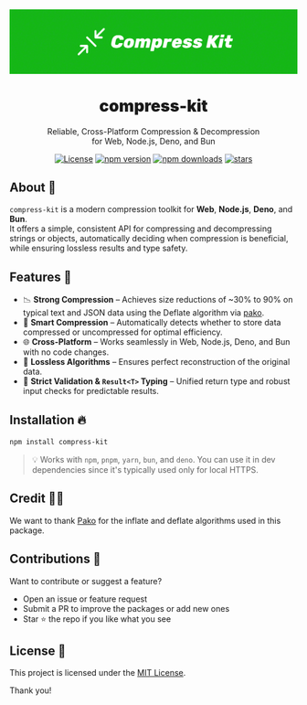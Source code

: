 <div align="center">
<img src="https://github.com/WolfieLeader/npm/blob/main/assets/compress-kit-banner.svg" align="center" alt="banner" />

<h1 align="center" style="font-weight:900;">compress-kit</h1>

<p align="center">
  Reliable, Cross-Platform Compression & Decompression<br/>
  for Web, Node.js, Deno, and Bun
</p>

<a href="https://opensource.org/licenses/MIT" rel="nofollow"><img src="https://img.shields.io/github/license/WolfieLeader/npm?color=DC343B" alt="License"></a>
<a href="https://www.npmjs.com/package/compress-kit" rel="nofollow"><img src="https://img.shields.io/npm/v/compress-kit?color=0078D4" alt="npm version"></a>
<a href="https://www.npmjs.com/package/compress-kit" rel="nofollow"><img src="https://img.shields.io/npm/dy/compress-kit.svg?color=03C03C" alt="npm downloads"></a>
<a href="https://github.com/WolfieLeader/npm" rel="nofollow"><img src="https://img.shields.io/github/stars/WolfieLeader/npm" alt="stars"></a>

</div>

## About 📖

`compress-kit` is a modern compression toolkit for **Web**, **Node.js**, **Deno**, and **Bun**.  
It offers a simple, consistent API for compressing and decompressing strings or objects, automatically deciding when compression is beneficial, while ensuring lossless results and type safety.

## Features 🌟

- 📉 **Strong Compression** – Achieves size reductions of ~30% to 90% on typical text and JSON data using the Deflate algorithm via [pako](https://www.npmjs.com/package/pako).
- 🧠 **Smart Compression** – Automatically detects whether to store data compressed or uncompressed for optimal efficiency.
- 🌐 **Cross-Platform** – Works seamlessly in Web, Node.js, Deno, and Bun with no code changes.
- 🔁 **Lossless Algorithms** – Ensures perfect reconstruction of the original data.
- 🧪 **Strict Validation & `Result<T>` Typing** – Unified return type and robust input checks for predictable results.

## Installation 🔥

```bash
npm install compress-kit
```

> 💡 Works with `npm`, `pnpm`, `yarn`, `bun`, and `deno`. You can use it in dev dependencies since it's typically used only for local HTTPS.

## Credit 💪🏽

We want to thank [Pako](https://github.com/nodeca/pako) for the inflate and deflate algorithms used in this package.

## Contributions 🤝

Want to contribute or suggest a feature?

- Open an issue or feature request
- Submit a PR to improve the packages or add new ones
- Star ⭐ the repo if you like what you see

## License 📜

This project is licensed under the [MIT License](https://opensource.org/licenses/MIT).

Thank you!
